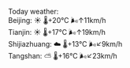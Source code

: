 Today weather:  
Beijing: ☀️   🌡️+20°C 🌬️↑11km/h  
Tianjin: ☀️   🌡️+17°C 🌬️↑19km/h  
Shijiazhuang: ☁️   🌡️+13°C 🌬️↙9km/h  
Tangshan: ⛅️  🌡️+16°C 🌬️↙23km/h  
